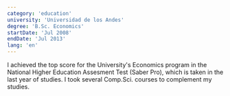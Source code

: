 ```yaml
---
category: 'education'
university: 'Universidad de los Andes'
degree: 'B.Sc. Economics'
startDate: 'Jul 2008'
endDate: 'Jul 2013'
lang: 'en'
---
```


I achieved the top score for the University's Economics program in the National Higher Education Assesment Test (Saber Pro), which is taken in the last year of studies. I took several Comp.Sci. courses to complement my studies.